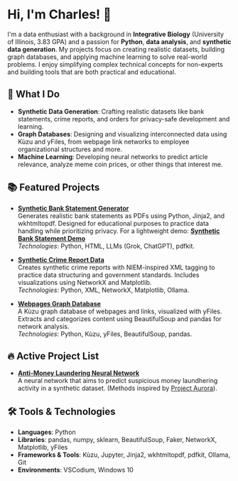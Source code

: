 # Hi, I'm Charles! 👋

I'm a data enthusiast with a background in **Integrative Biology** (University of Illinois, 3.83 GPA) and a passion for **Python**, **data analysis**, and **synthetic data generation**. My projects focus on creating realistic datasets, building graph databases, and applying machine learning to solve real-world problems. I enjoy simplifying complex technical concepts for non-experts and building tools that are both practical and educational.

## 🚀 What I Do
- **Synthetic Data Generation**: Crafting realistic datasets like bank statements, crime reports, and orders for privacy-safe development and learning.
- **Graph Databases**: Designing and visualizing interconnected data using Kùzu and yFiles, from webpage link networks to employee organizational structures and more.
- **Machine Learning**: Developing neural networks to predict article relevance, analyze meme coin prices, or other things that interest me.

## 📚 Featured Projects
- **[Synthetic Bank Statement Generator](https://github.com/ch4444rlie/SyntheticBank)**  
  Generates realistic bank statements as PDFs using Python, Jinja2, and wkhtmltopdf. Designed for educational purposes to practice data handling while prioritizing privacy.
  For a lightweight demo: [**Synthetic Bank Statement Demo**](https://synthetic-newoooooaooooaoooa.streamlit.app/)  
  *Technologies*: Python, HTML, LLMs (Grok, ChatGPT), pdfkit.

- **[Synthetic Crime Report Data](https://github.com/ch4444rlie/SyntheticCrimeReport)**  
  Creates synthetic crime reports with NIEM-inspired XML tagging to practice data structuring and government standards. Includes visualizations using NetworkX and Matplotlib.  
  *Technologies*: Python, XML, NetworkX, Matplotlib, Ollama.

- **[Webpages Graph Database](https://github.com/ch4444rlie/WebpagesGraphDatabase)**  
  A Kùzu graph database of webpages and links, visualized with yFiles. Extracts and categorizes content using BeautifulSoup and pandas for network analysis.  
  *Technologies*: Python, Kùzu, yFiles, BeautifulSoup, pandas.

## 🔥 Active Project List
- **[Anti-Money Laundering Neural Network](https://github.com/ch4444rlie/MoneyLaundering)**  
  A neural network that aims to predict suspicious money laundhering activity in a synthetic dataset.
  (Methods inspired by [Project Aurora](https://github.com/ch4444rlie/MoneyLaundering/blob/master/aml-pa.pdf)).
  

## 🛠️ Tools & Technologies
- **Languages**: Python
- **Libraries**: pandas, numpy, sklearn, BeautifulSoup, Faker, NetworkX, Matplotlib, yFiles
- **Frameworks & Tools**: Kùzu, Jupyter, Jinja2, wkhtmltopdf, pdfkit, Ollama, Git
- **Environments**: VSCodium, Windows 10

